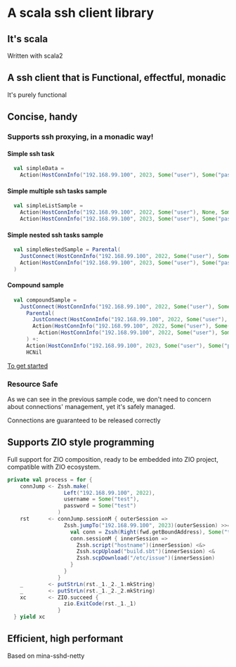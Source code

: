 # A scala ssh client library

## It's scala

Written with scala2

## A ssh client that is Functional, effectful, monadic

It's purely functional

## Concise, handy
### Supports ssh proxying, in a monadic way!

#### Simple ssh task

```scala
  val simpleData =
    Action(HostConnInfo("192.168.99.100", 2023, Some("user"), Some("password")), ScriptAction(scriptIO("hostname")))
```

#### Simple multiple ssh tasks sample

```scala
  val simpleListSample =
    Action(HostConnInfo("192.168.99.100", 2022, Some("user"), None, Some(privateKey)), ScriptAction(scriptIO("hostname"))) +:
    Action(HostConnInfo("192.168.99.100", 2023, Some("user"), Some("password")), ScriptAction(scpDownload("/etc/issue")))
```

#### Simple nested ssh tasks sample

```scala
  val simpleNestedSample = Parental(
    JustConnect(HostConnInfo("192.168.99.100", 2022, Some("user"), Some("password"), None)),
    Action(HostConnInfo("192.168.99.100", 2023, Some("user"), Some("password")), ScriptAction(scpUpload("build.sbt")))
  )
```

#### Compound sample

```scala
  val compoundSample =
    JustConnect(HostConnInfo("192.168.99.100", 2022, Some("user"), Some("password"))) +:
      Parental(
        JustConnect(HostConnInfo("192.168.99.100", 2022, Some("user"), Some("password"), None: Option[java.security.KeyPair])),
        Action(HostConnInfo("192.168.99.100", 2022, Some("user"), Some("password")), ScriptAction(scriptIO("hostname"))) +:
          Action(HostConnInfo("192.168.99.100", 2022, Some("user"), Some("password")), ScriptAction(scpUpload("build.sbt")))
      ) +:
      Action(HostConnInfo("192.168.99.100", 2023, Some("user"), Some("password")), ScriptAction(scpDownload("/etc/issue"))) +:
      HCNil
```

[To get started](src/test/scala/zhongwm/cable/hostcon/EagerExecSpec.scala)

### Resource Safe

As we can see in the previous sample code, we don't need to concern about connections' management, yet it's safely managed. 

Connections are guaranteed to be released correctly

## Supports ZIO style programming

Full support for ZIO composition, ready to be embedded into ZIO project, 
compatible with ZIO ecosystem.

```scala
private val process = for {
    connJump <- Zssh.make(
                  Left("192.168.99.100", 2022),
                  username = Some("test"),
                  password = Some("test")
                )
    rst      <- connJump.sessionM { outerSession =>
                  Zssh.jumpTo("192.168.99.100", 2023)(outerSession) >>= { fwd =>
                    val conn = Zssh(Right(fwd.getBoundAddress), Some("test"), password = Some("test"))
                    conn.sessionM { innerSession =>
                      Zssh.script("hostname")(innerSession) <&>
                      Zssh.scpUpload("build.sbt")(innerSession) <&
                      Zssh.scpDownload("/etc/issue")(innerSession)
                    }
                  }
                }
    _        <- putStrLn(rst._1._2._1.mkString)
    _        <- putStrLn(rst._1._2._2.mkString)
    xc       <- ZIO.succeed {
                  zio.ExitCode(rst._1._1)
                }
  } yield xc
```

## Efficient, high performant

Based on mina-sshd-netty